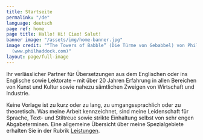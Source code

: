 ```yaml
---
title: Startseite
permalink: "/de"
language: deutsch
page ref: home
page title: Hallo! Hi! Ciao! Salut!
banner image: "/assets/img/home-banner.jpg"
image credit: "“The Towers of Babble” (Die Türme von Gebabbel) von Phil Haddock (Ausschnitt)
  (www.philhaddock.com)"
layout: page/full-image
---
```


Ihr verlässlicher Partner für Übersetzungen aus dem Englischen oder ins Englische sowie Lektorate – mit über 20 Jahren Erfahrung in allen Bereichen von Kunst und Kultur sowie nahezu sämtlichen Zweigen von Wirtschaft und Industrie.

Keine Vorlage ist zu kurz oder zu lang, zu umgangssprachlich oder zu theoretisch. Was meine Arbeit kennzeichnet, sind meine Leidenschaft für Sprache, Text- und Stiltreue sowie strikte Einhaltung selbst von sehr engen Abgabeterminen. Eine allgemeine Übersicht über meine Spezialgebiete erhalten Sie in der Rubrik [Leistungen](/de/sprachdienste).
